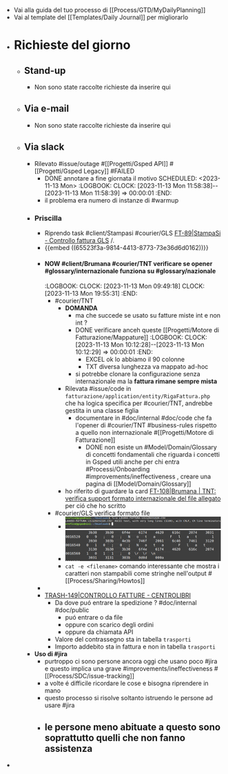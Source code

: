 - Vai alla guida del tuo processo di [[Process/GTD/MyDailyPlanning]]
- Vai al template del [[Templates/Daily Journal]] per migliorarlo
- # Richieste del giorno
	- ## Stand-up
		- Non sono state raccolte richieste da inserire qui
	- ## Via e-mail
		- Non sono state raccolte richieste da inserire qui
	- ## Via slack
		- Rilevato #issue/outage #[[Progetti/Gsped API]] #[[Progetti/Gsped Legacy]] #FAILED
			- DONE annotare a fine giornata il motivo 
			  SCHEDULED: <2023-11-13 Mon>
			  :LOGBOOK:
			  CLOCK: [2023-11-13 Mon 11:58:38]--[2023-11-13 Mon 11:58:39] =>  00:00:01
			  :END:
			- il problema era numero di instanze di #warmup
		- ### **Priscilla**
			- Riprendo task #client/Stampasi #courier/GLS [FT-89|StampaSi - Controllo fattura GLS](https://gsped.atlassian.net/browse/FT-89) /.
			- {{embed ((65523f3a-9814-4413-8773-73e36d6d0162))}}
			- #### NOW #client/Brumana #courier/TNT verificare se opener #glossary/internazionale funziona su #glossary/nazionale
			  :LOGBOOK:
			  CLOCK: [2023-11-13 Mon 09:49:18]
			  CLOCK: [2023-11-13 Mon 19:55:31]
			  :END:
				- #courier/TNT
					- **DOMANDA**
						- ma che succede se usato su fatture miste int e non int ?
						- DONE verificare anceh queste [[Progetti/Motore di Fatturazione/Mappature]]
						  :LOGBOOK:
						  CLOCK: [2023-11-13 Mon 10:12:28]--[2023-11-13 Mon 10:12:29] =>  00:00:01
						  :END:
							- EXCEL ok lo abbiamo il 90 colonne
							- TXT diversa lunghezza va mappato ad-hoc
						- si potrebbe clonare la configurazione senza internazionale ma la **fattura rimane sempre mista**
					- Rilevata #issue/code in `fatturazione/application/entity/RigaFattura.php` che ha logica specifica per #courier/TNT, andrebbe gestita in una classe figlia
						- documentare in #doc/internal #doc/code che fa l'opener di #courier/TNT #business-rules rispetto a quello non internazionale #[[Progetti/Motore di Fatturazione]]
							- DONE non esiste un #Model/Domain/Glossary di concetti fondamentali che riguarda i concetti in Gsped utili anche per chi entra #Processi/Onboarding #improvements/ineffectiveness , creare una pagina di [[Model/Domain/Glossary]]
					- ho riferito di guardare la card [FT-108|Brumana | TNT: verifica support formato internazionale del file allegato](https://gsped.atlassian.net/browse/FT-108)  per ció che ho scritto
				- #courier/GLS verifica formato file
					- ![image.png](../assets/image_1699887778876_0.png)
					- ![image.png](../assets/image_1699887793946_0.png)
					- `cat -e <filename>` comando interessante che mostra i caratteri non stampabili come stringhe nell'output #[[Process/Sharing/Howtos]]
			-
			- [TRASH-149|CONTROLLO FATTURE - CENTROLIBRI](https://gsped.atlassian.net/browse/TRASH-149)
				- Da dove puó entrare la spedizione ? #doc/internal #doc/public
					- puó entrare o da file
					- oppure con scarico degli ordini
					- oppure da chiamata API
				- Valore del contrassegno sta in tabella `trasporti`
				- Importo addebito sta in fattura e non in tabella `trasporti`
		- **Uso di #jira**
			- purtroppo ci sono persone ancora oggi che usano poco #jira e questo implica una grave #improvements/ineffectiveness #[[Process/SDC/issue-tracking]]
			- a volte é difficile ricordare le cose e bisogna riprendere in mano
			- questo processo si risolve soltanto istruendo le persone ad usare #jira
			- le persone meno abituate a questo sono soprattutto quelli che non fanno assistenza
				-
-